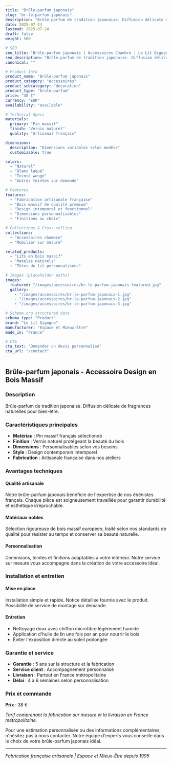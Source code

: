 ```yaml
---
title: "Brûle-parfum japonais"
slug: "br-le-parfum-japonais"
description: "Brûle-parfum de tradition japonaise. Diffusion délicate de fragrances naturelles pour bien-être."
date: 2025-07-24
lastmod: 2025-07-24
draft: false
weight: 500

# SEO
seo_title: "Brûle-parfum japonais | Accessoires Chambre | Le Lit Gigogne"
seo_description: "Brûle-parfum de tradition japonaise. Diffusion délicate de fragrances naturelles pour bien-être."
canonical: ""

# Product Info
product_name: "Brûle-parfum japonais"
product_category: "accessoires"
product_subcategory: "decoration"
product_type: "brule-parfum"
price: "38 €"
currency: "EUR"
availability: "available"

# Technical Specs
materials:
  primary: "Pin massif"
  finish: "Vernis naturel"
  quality: "Artisanal français"

dimensions:
  description: "Dimensions variables selon modèle"
  customizable: true

colors:
  - "Naturel"
  - "Blanc laqué" 
  - "Teinté wengé"
  - "Autres teintes sur demande"

# Features
features:
  - "Fabrication artisanale française"
  - "Bois massif de qualité premium"  
  - "Design intemporel et fonctionnel"
  - "Dimensions personnalisables"
  - "Finitions au choix"

# Collections & Cross-selling
collections:
  - "Accessoires chambre"
  - "Mobilier sur mesure"

related_products:
  - "Lits en bois massif"
  - "Matelas naturels"
  - "Têtes de lit personnalisées"

# Images (placeholder paths)
images:
  featured: "/images/accessoires/br-le-parfum-japonais-featured.jpg"
  gallery:
    - "/images/accessoires/br-le-parfum-japonais-1.jpg"
    - "/images/accessoires/br-le-parfum-japonais-2.jpg"
    - "/images/accessoires/br-le-parfum-japonais-3.jpg"

# Schema.org structured data
schema_type: "Product"
brand: "Le Lit Gigogne"
manufacturer: "Espace et Mieux-Être"
made_in: "France"

# CTA
cta_text: "Demander un devis personnalisé"
cta_url: "/contact"
---
```


## Brûle-parfum japonais - Accessoire Design en Bois Massif

### Description

Brûle-parfum de tradition japonaise. Diffusion délicate de fragrances naturelles pour bien-être.

### Caractéristiques principales

- **Matériau** : Pin massif français sélectionné
- **Finition** : Vernis naturel protégeant la beauté du bois
- **Dimensions** : Personnalisables selon vos besoins
- **Style** : Design contemporain intemporel
- **Fabrication** : Artisanale française dans nos ateliers

### Avantages techniques

#### Qualité artisanale
Notre brûle-parfum japonais bénéficie de l'expertise de nos ébénistes français. Chaque pièce est soigneusement travaillée pour garantir durabilité et esthétique irréprochable.

#### Matériaux nobles
Sélection rigoureuse de bois massif européen, traité selon nos standards de qualité pour résister au temps et conserver sa beauté naturelle.

#### Personnalisation
Dimensions, teintes et finitions adaptables à votre intérieur. Notre service sur mesure vous accompagne dans la création de votre accessoire idéal.

### Installation et entretien

#### Mise en place
Installation simple et rapide. Notice détaillée fournie avec le produit. Possibilité de service de montage sur demande.

#### Entretien
- Nettoyage doux avec chiffon microfibre légèrement humide
- Application d'huile de lin une fois par an pour nourrir le bois
- Éviter l'exposition directe au soleil prolongée

### Garantie et service

- **Garantie** : 5 ans sur la structure et la fabrication
- **Service client** : Accompagnement personnalisé
- **Livraison** : Partout en France métropolitaine
- **Délai** : 4 à 6 semaines selon personnalisation

### Prix et commande

**Prix** : 38 €

*Tarif comprenant la fabrication sur mesure et la livraison en France métropolitaine.*

Pour une estimation personnalisée ou des informations complémentaires, n'hésitez pas à nous contacter. Notre équipe d'experts vous conseille dans le choix de votre brûle-parfum japonais idéal.

---

*Fabrication française artisanale | Espace et Mieux-Être depuis 1995*
